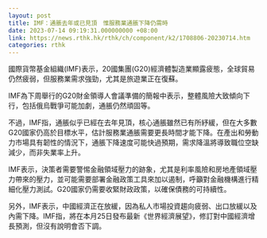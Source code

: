 ```yaml
---
layout: post
title: IMF：通脹去年或已見頂　惟服務業通脹下降仍需時
date: 2023-07-14 09:19:31.000000000 +08:00
link: https://news.rthk.hk/rthk/ch/component/k2/1708806-20230714.htm
categories: rthk
---
```


國際貨幣基金組織(IMF)表示，20國集團(G20)經濟體製造業顯露疲態，全球貿易仍然疲弱，但服務業需求強勁，尤其是旅遊業正在復蘇。

IMF為下周舉行的G20財金領導人會議準備的簡報中表示，整體風險大致傾向下行，包括俄烏戰爭可能加劇，通脹仍然頑固等。

不過，IMF指，通脹似乎已經在去年見頂，核心通脹雖然已有所紓緩，但在大多數G20國家仍高於目標水平，估計服務業通脹需要更長時間才能下降。在產出和勞動力市場具有韌性的情況下，通脹下降速度可能快過預期，需求降溫將導致職位空缺減少，而非失業率上升。

IMF表示，決策者需要警惕金融領域壓力的跡象，尤其是利率風險和房地產領域壓力帶來的壓力，並可能需要部署金融政策工具來加以遏制，呼籲對金融機構進行精細化壓力測試。G20國家仍需要收緊財政政策，以確保債務的可持續性。

另外，IMF表示，中國經濟正在放緩，因為私人市場投資趨向疲弱、出口放緩以及內需下降。IMF指，將在本月25日發布最新《世界經濟展望》，修訂對中國經濟增長預測，但沒有說明會否下調。
